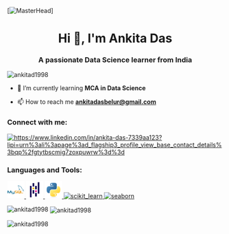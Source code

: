 [![MasterHead](https://image.shutterstock.com/image-vector/data-science-banner-web-icon-260nw-1567366987.jpg)]
<h1 align="center">Hi 👋, I'm Ankita Das</h1>
<h3 align="center">A passionate Data Science learner from India</h3>

<p align="left"> <img src="https://komarev.com/ghpvc/?username=ankitad1998&label=Profile%20views&color=0e75b6&style=flat" alt="ankitad1998" /> </p>

- 🌱 I’m currently learning **MCA in Data Science**

- 📫 How to reach me **ankitadasbelur@gmail.com**

<h3 align="left">Connect with me:</h3>
<p align="left">
<a href="https://linkedin.com/in/https://www.linkedin.com/in/ankita-das-7339aa123?lipi=urn%3ali%3apage%3ad_flagship3_profile_view_base_contact_details%3bqp%2fgtytbscmig7zoxpuwrw%3d%3d" target="blank"><img align="center" src="https://raw.githubusercontent.com/rahuldkjain/github-profile-readme-generator/master/src/images/icons/Social/linked-in-alt.svg" alt="https://www.linkedin.com/in/ankita-das-7339aa123?lipi=urn%3ali%3apage%3ad_flagship3_profile_view_base_contact_details%3bqp%2fgtytbscmig7zoxpuwrw%3d%3d" height="30" width="40" /></a>
</p>

<h3 align="left">Languages and Tools:</h3>
<p align="left"> <a href="https://www.mysql.com/" target="_blank" rel="noreferrer"> <img src="https://raw.githubusercontent.com/devicons/devicon/master/icons/mysql/mysql-original-wordmark.svg" alt="mysql" width="40" height="40"/> </a> <a href="https://pandas.pydata.org/" target="_blank" rel="noreferrer"> <img src="https://raw.githubusercontent.com/devicons/devicon/2ae2a900d2f041da66e950e4d48052658d850630/icons/pandas/pandas-original.svg" alt="pandas" width="40" height="40"/> </a> <a href="https://www.python.org" target="_blank" rel="noreferrer"> <img src="https://raw.githubusercontent.com/devicons/devicon/master/icons/python/python-original.svg" alt="python" width="40" height="40"/> </a> <a href="https://scikit-learn.org/" target="_blank" rel="noreferrer"> <img src="https://upload.wikimedia.org/wikipedia/commons/0/05/Scikit_learn_logo_small.svg" alt="scikit_learn" width="40" height="40"/> </a> <a href="https://seaborn.pydata.org/" target="_blank" rel="noreferrer"> <img src="https://seaborn.pydata.org/_images/logo-mark-lightbg.svg" alt="seaborn" width="40" height="40"/> </a> </p>

<p><img align="left" src="https://github-readme-stats.vercel.app/api/top-langs?username=ankitad1998&show_icons=true&locale=en&layout=compact" alt="ankitad1998" /></p>

<p>&nbsp;<img align="center" src="https://github-readme-stats.vercel.app/api?username=ankitad1998&show_icons=true&locale=en" alt="ankitad1998" /></p>

<p><img align="center" src="https://github-readme-streak-stats.herokuapp.com/?user=ankitad1998&" alt="ankitad1998" /></p>
